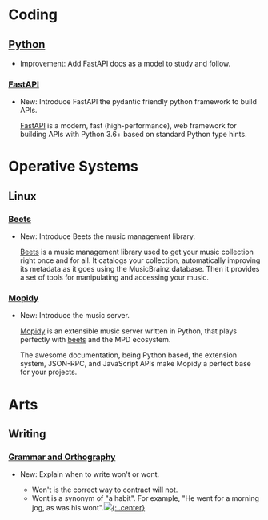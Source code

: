 # Coding

## [Python](python.md)

* Improvement: Add FastAPI docs as a model to study and follow.

### [FastAPI](fastapi.md)

* New: Introduce FastAPI the pydantic friendly python framework to build APIs.

    [FastAPI](https://fastapi.tiangolo.com/) is a modern, fast (high-performance),
    web framework for building APIs with Python 3.6+ based on standard Python type
    hints.
    

# Operative Systems

## Linux

### [Beets](beets.md)

* New: Introduce Beets the music management library.

    [Beets](https://beets.io/) is a music management library used to get your music
    collection right once and for all. It catalogs your collection, automatically
    improving its metadata as it goes using the MusicBrainz database. Then it
    provides a set of tools for manipulating and accessing your music.

### [Mopidy](mopidy.md)

* New: Introduce the music server.

    [Mopidy](https://github.com/mopidy/mopidy) is an extensible music server written
    in Python, that plays perfectly with [beets](beets.md) and the MPD
    ecosystem.
    
    The awesome documentation, being Python based, the extension system,
    JSON-RPC, and JavaScript APIs make Mopidy a perfect base for your
    projects.

# Arts

## Writing

### [Grammar and Orthography](orthography.md)

* New: Explain when to write won't or wont.

    * Won't is the correct way to contract will not.
    * Wont is a synonym of "a habit". For example, "He went for a morning jog, as was his wont".[![](not-by-ai.svg){: .center}](https://notbyai.fyi)
